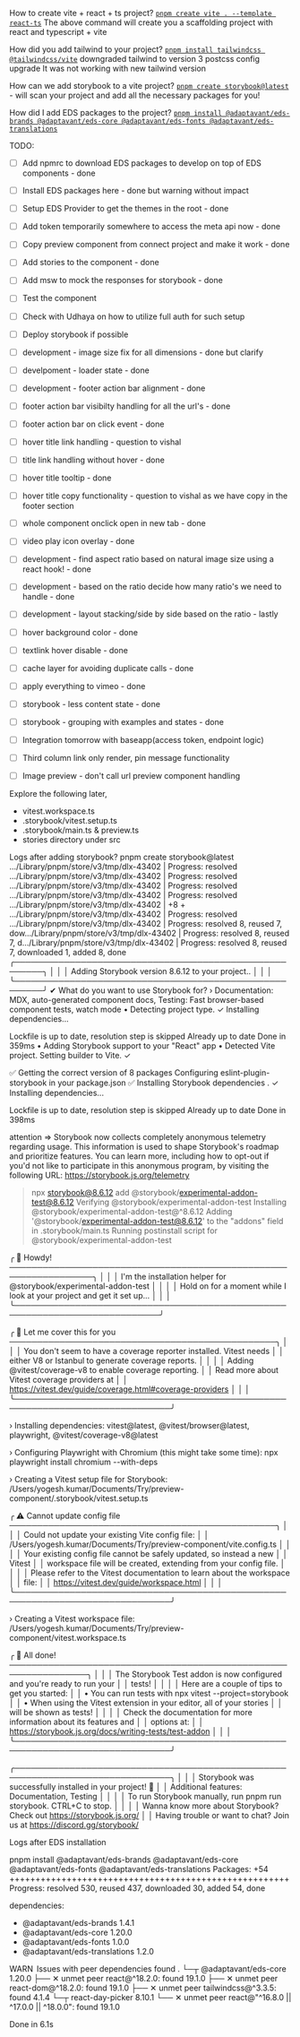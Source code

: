 How to create vite + react + ts project?
[`pnpm create vite . --template react-ts`](https://vite.dev/guide/#scaffolding-your-first-vite-project)
The above command will create you a scaffolding project with react and typescript + vite

How did you add tailwind to your project?
[`pnpm install tailwindcss @tailwindcss/vite`](https://tailwindcss.com/docs/installation/using-vite)
downgraded tailwind to version 3
postcss config upgrade
It was not working with new tailwind version

How can we add storybook to a vite project?
[`pnpm create storybook@latest`](https://storybook.js.org/docs/get-started/install) - will scan your project and add all the necessary packages for you!

How did I add EDS packages to the project?
[`pnpm install @adaptavant/eds-brands @adaptavant/eds-core @adaptavant/eds-fonts @adaptavant/eds-translations`](https://earth.anywhere.co/content/getting-started#install-dependencies)

TODO:

- [ ] Add npmrc to download EDS packages to develop on top of EDS components - done
- [ ] Install EDS packages here - done but warning without impact
- [ ] Setup EDS Provider to get the themes in the root - done
- [ ] Add token temporarily somewhere to access the meta api now - done
- [ ] Copy preview component from connect project and make it work - done
- [ ] Add stories to the component - done
- [ ] Add msw to mock the responses for storybook - done
- [ ] Test the component
- [ ] Check with Udhaya on how to utilize full auth for such setup
- [ ] Deploy storybook if possible

- [ ] development - image size fix for all dimensions - done but clarify
- [ ] develpoment - loader state - done
- [ ] development - footer action bar alignment - done
- [ ] footer action bar visibilty handling for all the url's - done
- [ ] footer action bar on click event - done
- [ ] hover title link handling - question to vishal
- [ ] title link handling without hover - done
- [ ] hover title tooltip - done
- [ ] hover title copy functionality - question to vishal as we have copy in the footer section
- [ ] whole component onclick open in new tab - done
- [ ] video play icon overlay - done
- [ ] development - find aspect ratio based on natural image size using a react hook! - done
- [ ] development - based on the ratio decide how many ratio's we need to handle - done
- [ ] development - layout stacking/side by side based on the ratio - lastly
- [ ] hover background color - done
- [ ] textlink hover disable - done
- [ ] cache layer for avoiding duplicate calls - done

- [ ] apply everything to vimeo - done

- [ ] storybook - less content state - done
- [ ] storybook - grouping with examples and states - done

- [ ] Integration tomorrow with baseapp(access token, endpoint logic)
- [ ] Third column link only render, pin message functionality
- [ ] Image preview - don't call url preview component handling

Explore the following later,

- vitest.workspace.ts
- .storybook/vitest.setup.ts
- .storybook/main.ts & preview.ts
- stories directory under src

Logs after adding storybook?
pnpm create storybook@latest
.../Library/pnpm/store/v3/tmp/dlx-43402 | Progress: resolved .../Library/pnpm/store/v3/tmp/dlx-43402 | Progress: resolved .../Library/pnpm/store/v3/tmp/dlx-43402 | Progress: resolved .../Library/pnpm/store/v3/tmp/dlx-43402 | Progress: resolved .../Library/pnpm/store/v3/tmp/dlx-43402 | +8 +
.../Library/pnpm/store/v3/tmp/dlx-43402 | Progress: resolved .../Library/pnpm/store/v3/tmp/dlx-43402 | Progress: resolved 8, reused 7, dow.../Library/pnpm/store/v3/tmp/dlx-43402 | Progress: resolved 8, reused 7, d.../Library/pnpm/store/v3/tmp/dlx-43402 | Progress: resolved 8, reused 7, downloaded 1, added 8, done
╭───────────────────────────────────────────────────────╮
│ │
│ Adding Storybook version 8.6.12 to your project.. │
│ │
╰───────────────────────────────────────────────────────╯
✔ What do you want to use Storybook for? › Documentation: MDX, auto-generated component docs, Testing: Fast browser-based component tests, watch mode
• Detecting project type. ✓
Installing dependencies...

Lockfile is up to date, resolution step is skipped
Already up to date
Done in 359ms
• Adding Storybook support to your "React" app • Detected Vite project. Setting builder to Vite. ✓

✅ Getting the correct version of 8 packages
Configuring eslint-plugin-storybook in your package.json
✅ Installing Storybook dependencies
. ✓
Installing dependencies...

Lockfile is up to date, resolution step is skipped
Already up to date
Done in 398ms

attention => Storybook now collects completely anonymous telemetry regarding usage.
This information is used to shape Storybook's roadmap and prioritize features.
You can learn more, including how to opt-out if you'd not like to participate in this anonymous program, by visiting the following URL:
https://storybook.js.org/telemetry

> npx storybook@8.6.12 add @storybook/experimental-addon-test@8.6.12
> Verifying @storybook/experimental-addon-test
> Installing @storybook/experimental-addon-test@^8.6.12
> Adding '@storybook/experimental-addon-test@8.6.12' to the "addons" field in .storybook/main.ts
> Running postinstall script for @storybook/experimental-addon-test

╭ 👋 Howdy! ─────────────────────────────────────────────────────────────────╮
│ │
│ I'm the installation helper for @storybook/experimental-addon-test │
│ │
│ Hold on for a moment while I look at your project and get it set up... │
│ │
╰────────────────────────────────────────────────────────────────────────────╯

╭ 🙈 Let me cover this for you ────────────────────────────────────────────────╮
│ │
│ You don't seem to have a coverage reporter installed. Vitest needs │
│ either V8 or Istanbul to generate coverage reports. │
│ │
│ Adding @vitest/coverage-v8 to enable coverage reporting. │
│ Read more about Vitest coverage providers at │
│ https://vitest.dev/guide/coverage.html#coverage-providers │
│ │
╰──────────────────────────────────────────────────────────────────────────────╯

› Installing dependencies:
vitest@latest, @vitest/browser@latest, playwright, @vitest/coverage-v8@latest

› Configuring Playwright with Chromium (this might take some time):
npx playwright install chromium --with-deps

› Creating a Vitest setup file for Storybook:
/Users/yogesh.kumar/Documents/Try/preview-component/.storybook/vitest.setup.ts

╭ ⚠️ Cannot update config file ────────────────────────────────────────────────╮
│ │
│ Could not update your existing Vite config file: │
│ /Users/yogesh.kumar/Documents/Try/preview-component/vite.config.ts │
│ │
│ Your existing config file cannot be safely updated, so instead a new │
│ Vitest │
│ workspace file will be created, extending from your config file. │
│ │
│ Please refer to the Vitest documentation to learn about the workspace │
│ file: │
│ https://vitest.dev/guide/workspace.html │
│ │
╰──────────────────────────────────────────────────────────────────────────────╯

› Creating a Vitest workspace file:
/Users/yogesh.kumar/Documents/Try/preview-component/vitest.workspace.ts

╭ 🎉 All done! ────────────────────────────────────────────────────────────────╮
│ │
│ The Storybook Test addon is now configured and you're ready to run your │
│ tests! │
│ │
│ Here are a couple of tips to get you started: │
│ • You can run tests with npx vitest --project=storybook │
│ • When using the Vitest extension in your editor, all of your stories │
│ will be shown as tests! │
│ │
│ Check the documentation for more information about its features and │
│ options at: │
│ https://storybook.js.org/docs/writing-tests/test-addon │
│ │
╰──────────────────────────────────────────────────────────────────────────────╯

╭──────────────────────────────────────────────────────────────────────────────╮
│ │
│ Storybook was successfully installed in your project! 🎉 │
│ Additional features: Documentation, Testing │
│ │
│ To run Storybook manually, run pnpm run storybook. CTRL+C to stop. │
│ │
│ Wanna know more about Storybook? Check out https://storybook.js.org/ │
│ Having trouble or want to chat? Join us at https://discord.gg/storybook/

Logs after EDS installation

pnpm install @adaptavant/eds-brands @adaptavant/eds-core @adaptavant/eds-fonts @adaptavant/eds-translations
Packages: +54
++++++++++++++++++++++++++++++++++++++++++++++++++++++
Progress: resolved 530, reused 437, downloaded 30, added 54, done

dependencies:

- @adaptavant/eds-brands 1.4.1
- @adaptavant/eds-core 1.20.0
- @adaptavant/eds-fonts 1.0.0
- @adaptavant/eds-translations 1.2.0

WARN  Issues with peer dependencies found
.
└─┬ @adaptavant/eds-core 1.20.0
├── ✕ unmet peer react@^18.2.0: found 19.1.0
├── ✕ unmet peer react-dom@^18.2.0: found 19.1.0
├── ✕ unmet peer tailwindcss@^3.3.5: found 4.1.4
└─┬ react-day-picker 8.10.1
└── ✕ unmet peer react@"^16.8.0 || ^17.0.0 || ^18.0.0": found 19.1.0

Done in 6.1s
